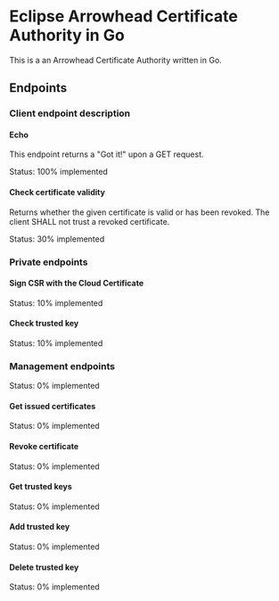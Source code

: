 # Eclipse Arrowhead Certificate Authority in Go
This is a an Arrowhead Certificate Authority written in Go.


## Endpoints

### Client endpoint description

#### Echo
This endpoint returns a "Got it!" upon a GET request.

Status: 100% implemented

#### Check certificate validity
Returns whether the given certificate is valid or has been revoked. The client SHALL not trust a revoked certificate.

Status: 30% implemented

### Private endpoints

#### Sign CSR with the Cloud Certificate

Status: 10% implemented

#### Check trusted key

Status: 10% implemented

### Management endpoints

Status: 0% implemented

#### Get issued certificates

Status: 0% implemented

#### Revoke certificate

Status: 0% implemented

#### Get trusted keys

Status: 0% implemented

#### Add trusted key

Status: 0% implemented

#### Delete trusted key

Status: 0% implemented
